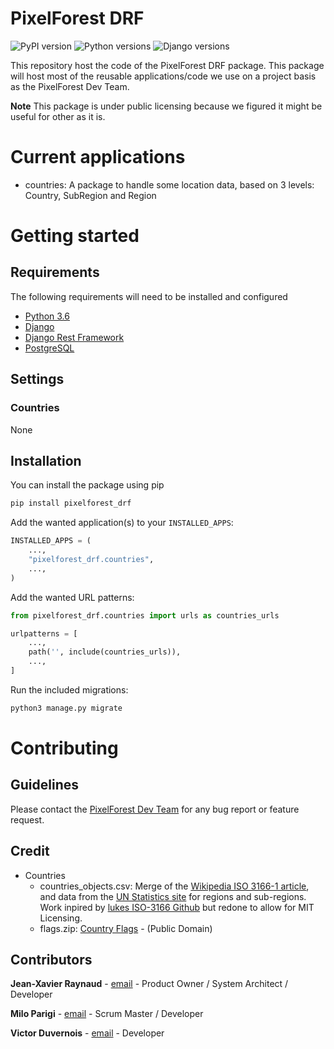 PixelForest DRF
===============

![PyPI version](https://badge.fury.io/py/pixelforest-drf.svg)
![Python versions](https://img.shields.io/pypi/pyversions/pixelforest-drf.svg)
![Django versions](https://img.shields.io/pypi/djversions/pixelforest-drf.svg?colorB=44b78b)

This repository host the code of the PixelForest DRF package.
This package will host most of the reusable applications/code we use on a project basis as the PixelForest Dev Team.

**Note** This package is under public licensing because we figured it might be useful for other as it is.

Current applications
====================
- countries: A package to handle some location data, based on 3 levels: Country, SubRegion and Region

Getting started
===============

Requirements
------------

The following requirements will need to be installed and configured

- [Python 3.6](https://www.python.org/downloads/release/python-360/)
- [Django](https://www.djangoproject.com/)
- [Django Rest Framework](https://www.django-rest-framework.org/)
- [PostgreSQL](https://www.postgresql.org)

Settings
--------

### Countries
None

Installation
------------

You can install the package using pip
```bash
pip install pixelforest_drf
```

Add the wanted application(s) to your `INSTALLED_APPS`:
```python
INSTALLED_APPS = (
    ...,
    "pixelforest_drf.countries",
    ...,
)
```

Add the wanted URL patterns:
```python
from pixelforest_drf.countries import urls as countries_urls

urlpatterns = [
    ...,
    path('', include(countries_urls)),
    ...,
]
```

Run the included migrations:
```bash
python3 manage.py migrate
```

Contributing
============

Guidelines
----------
Please contact the [PixelForest Dev Team](mailto:devteam@pixelforest.io) for any bug report or feature request.

Credit
------

- Countries
    - countries_objects.csv: Merge of the [Wikipedia ISO 3166-1 article](http://en.wikipedia.org/wiki/ISO_3166-1#Officially_assigned_code_elements), and data from the [UN Statistics site](https://unstats.un.org/unsd/methodology/m49/overview) for regions and sub-regions.
    Work inpired by [lukes ISO-3166 Github](https://github.com/lukes/ISO-3166-Countries-with-Regional-Codes) but redone to allow for MIT Licensing.
    - flags.zip: [Country Flags](https://github.com/hjnilsson/country-flags) - (Public Domain)

Contributors
------------

**Jean-Xavier Raynaud** - [email](mailto:jx@pixelforest.io) - Product Owner / System Architect / Developer

**Milo Parigi** - [email](mailto:milo@pixelforest.io) - Scrum Master / Developer

**Victor Duvernois** - [email](mailto:victornithorynque@pixelforest.io ) -  Developer
